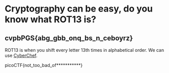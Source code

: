 # Cryptography can be easy, do you know what ROT13 is?

## cvpbPGS{abg_gbb_onq_bs_n_ceboyrz}

 ROT13 is when you shift every letter 13th times in alphabetical order.
 We can use [CyberChef](https://gchq.github.io/CyberChef/).

 picoCTF{not_too_bad_of***********}
